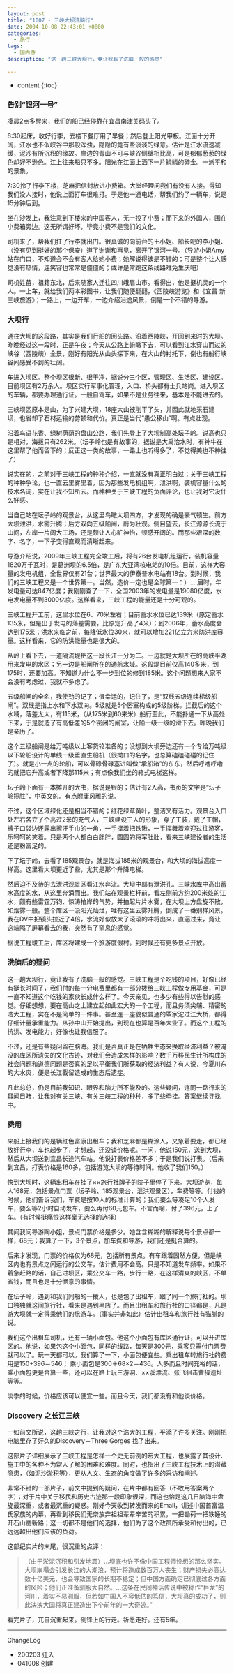 ```yaml
---
layout: post
title: "1007 - 三峡大坝洗脑行"
date: 2004-10-08 22:43:01 +0800
categories:
  - 旅行
tags:
  - 国内游 
description: "这一趟三峡大坝行，竟让我有了洗脑一般的感觉"

---
```

* content
{:toc}

### 告别“银河一号”
凌晨2点多醒来，我们的船已经停靠在宜昌南津关码头了。

6:30起床，收好行李，去楼下餐厅用了早餐；然后登上阳光甲板。江面十分开阔，江水也不似峡谷中那般浑浊，隐隐的竟有些淡淡的绿意。估计是江水流速减缓，泥沙有所沉积的缘故。岸边的青山不可与峡谷侧壁相比高，可是郁郁葱葱的绿色却好不逊色。江上往来船只不多。阳光在江面上洒下一片鳞鳞的碎金。一派平和的景象。

7:30拎了行李下楼，芝麻把信封放进小费箱。大堂经理问我们有没有人接。得知我们没人接时，他说上面打车很难打。于是他一通电话，帮我们约了一辆车，说是15分钟后到。

坐在沙发上，我注意到下楼来的中国客人，无一投了小费；而下来的外国人，围在小费箱旁边。这无所谓好坏，毕竟小费不是我们的文化。

司机来了，帮我们扛了行李就出门。很真诚的向前台的王小姐、船长吧的李小姐、（没有见到挺好的那个保安）道了谢谢和再见，离开了银河一号。（导游小姐Amy站在门口，不知道会不会有客人给她小费；她解说得该是不错的；可是整个让人感觉没有热情，连笑容也常常是僵僵的；或许是常跑这条线路难免生厌吧）

司机姓苗，祖籍东北，后来随家人迁往四川峨眉山市。看得出，他是挺机灵的一个人。一上车，就给我们两本彩图书，让我们随便翻翻，《西陵峡游览》和《宜昌 新三峡旅游》；一路上，一边开车，一边介绍沿途风景，倒是一个不错的导游。

### 大坝行
通往大坝的这段路，其实是我们行船的回头路。沿着西陵峡，开回到来时的大坝。昨晚经过这一段时，正是午夜；今天从公路上俯瞰下去，可以看到江水穿山而过的峡谷（西陵峡）全景，刚好有阳光从山头探下来，在大山的衬托下，倒也有船行峡谷间感受不到的壮阔。

车进入坝区。整个坝区很新、很干净，据说分三个区，管理区、生活区、建设区。目前坝区有2万余人。坝区实行军事化管理，入口、桥头都有士兵站岗。进入坝区的车辆，都要办理通行证。一般自驾车，如果不是业务往来，基本是不能进去的。

三峡坝区原本是山，为了兴建大坝，18座大山被削平了头，并因此就地采石建坝，也省却了石材运输的劳顿和代价。真正是当代“愚公移山”啊。有点壮观。

沿着鸟语花香、绿树荫荫的盘山公路，我们先登上了大坝制高处坛子岭。说高也只是相对，海拔只有262米。（坛子岭也是有故事的，据说是大禹治水时，有神牛在这里帮了他而留下的；反正这一类的故事，一路上也听得多了，不觉得美也不神往了）

说实在的，之前对于三峡工程的种种介绍，一直就没有真正明白过；关于三峡工程的种种争论，也一直云里雾里着，因为那些发电机组啊，泄洪啊，装机容量什么的技术名词，实在让我不知所云。而种种关于三峡工程的负面评论，也让我对它没什么好感。

当自己站在坛子岭的观景台，从这里鸟瞰大坝四方，才发现的确是豪气顿生。前方大坝泄洪，水雾升腾；后方双向五级船闸，蔚为壮观。侧目望去，长江源源长流于山间，左岸一片阔大工场，还是颇让人心旷神怡，顿感开阔的。而那些艰深的数字、名字，一下子变得直观而清晰起来。

导游介绍说，2009年三峡工程完全竣工后，将有26台发电机组运行，装机容量1820万千瓦时，是葛洲坝的6.5倍，是广东大亚湾核电站的10倍。目前，这样大容量的发电机组，全世界仅有21台；世界最大的伊泰普水电站有18台。到时候，我们的三峡工程又是一个世界第一。当然，造价一定也是全球第一：）….届时，年发电量可达847亿度；我刚刚查了一下，全国2003年的发电量是19080亿度，水电发电量不到3000亿度。这样看来，三峡工程的能量还是十分可观的。

三峡工程开工前，这里水位在6、70米左右；目前蓄水水位已达139米（原定蓄水135米，但是出于发电的落差需要，比原定升高了4米）；到2006年，蓄水高度会达到175米；洪水来临之前，每降低水位30米，就可以增加221亿立方米防洪库容量。这样看来，它的防洪能量也是很大的。

从岭上看下去，一道隔流堤把这一段长江一分为二。一边就是大坝所在的高峡平湖用来发电的水区；另一边是船闸所在的通航水域。这段堤目前仅高140多米，到175时，还要加高。不知道为什么不一步到位的修到185米。这个问题想来人家不会没有考虑过，我就不多虑了。

五级船闸的全名，我使劲的记了；很幸运的，记住了，是“双线五级连续梯级船闸”。双线是指上水和下水双向。5级就是5个密室构成的5级阶梯。拦截后的这个水域，落差太大，有115米，（从175米到60来米）船行至此，不能扑通一下从高处下来，于是就造了有高低差的5个密闭的闸室，让船一级一级的滑下去。昨晚我们是亲历了。

这个五级船闸是给万吨级以上客货轮准备的；没想到大坝旁边还有一个专给万吨级以下轮船设计的单线一级垂直生船机（很拗口的名字，也总算磕磕碰碰的记住了）。就是小一点的轮船，可以骨碌骨碌塞进叫做“承船箱”的东东，然后呼噜呼噜的就把它升高或者下降那115米；有点像我们坐的箱式电梯这样。

坛子岭下面有一本摊开的大书，据说是银的；估计有2人高，书页的文字是“坛子岭揽胜”，中英文的。有点附庸风雅的说。

不过，这个区域绿化还是相当不错的；红花绿草黄叶，整洁又有活力。观景台入口处左右各立了个高过2米的充气人，三峡建设工人的形象，穿了工装，戴了工帽，裤子口袋边还露出擦汗手巾的一角，一手撑着把铁锹，一手挥舞着欢迎过往游客，乐呵呵的笑着。只是两个人都白白胖胖，圆圆的将军肚肚，看来三峡建设者的生活还是粉富足的。

下了坛子岭，去看了185观景台，就是海拔185米的观景台，和大坝的海拔高度一样高。这里看大坝更近了些，尤其是那个升降电梯。

然后迫不及待的去泄洪观景区看江水奔流。大坝中部有泄洪孔。三峡水库中高出蓄水高度的水，从这里奔涌而出。我们站在观景栏杆前，看左侧前方约200米处的江水，颇有些雷霆万钧、惊涛拍岸的气势，并拍起片片水雾，在大坝上方盘旋不散，如烟雾一般。整个库区一派阳光灿烂，唯有这里云雾升腾，倒成了一番别样风景。我在DV中把镜头拉近了4倍，水流好似放大了滚滚的冲将出来，直逼过来，竟让这端隔了屏幕看去的我，突然有了窒息的感觉。

据说工程竣工后，库区将建成一个旅游度假村。到时候还有更多景点开放。

### 洗脑后的疑问
这一趟大坝行，竟让我有了洗脑一般的感觉。三峡工程是个吃钱的项目，好像已经有挺长时间了，我们付的每一分电费里都有一部分拨给三峡工程做专用基金，可是一直不知道这个吃钱的家伙长成什么样了。今天亲见，也多少有些得以告慰的感觉。仔细想想，要在高山之上建立起如此宏大的一个工程，而且务须尖端、精密的浩大工程，实在不是简单的一件事。甚至连一座貌似普通的覃家沱过江大桥，都得仔细计量承重能力。从孙中山开始提出，到现在也算是百年大业了。而这个工程的抗洪、发电能力，好像也让我信服了。

不过，还是有些疑问留在脑海。我们是否真正是在牺牲生态来换取经济利益？被淹没的库区所遗失的文化古迹，对我们会造成怎样的影响？数千万移民生计所构成的社会问题和道德问题是否真的足以平衡我们所获取的经济利益？有人说，今夏川东的大水灾，便是长江截留造成的生态后遗症。

凡此总总，仍是目前我知识、眼界和脑力所不能及的。这些疑问，连同一路行来的耳闻目睹，让我对有关三峡、有关三峡工程的种种，多了些牵挂。答案继续寻找中。

### 费用
来船上接我们的是辆红色富康出租车；我和芝麻都是糊涂人，又急着要走，都已经放好行李，车也起步了，才想起，还没谈价格呢。一问，他说150元，送到大坝，然后从大坝送到宜昌长途汽车站。他说打表价格差不多；于是我们说打表。（后来到宜昌，打表价格是160多，包括游览大坝的等待时间。他收了我们150。）

快到大坝时，这辆出租车在挂了××旅行社牌子的院子里停了下来。大坝游览，每人168元，包括景点门票（坛子岭、185观景台，泄洪观景区），车费等等。付钱的时候，他们告诉我们，车费是按10人的标准计算的；我们要么等凑足10个人发车，要么等2小时自动发车，要么再付60元包车。不言而喻，付了396元，上了车。（有时候挺痛恨这样毫无选择的选择）

其间我问导游陶小姐，景点门票价格是多少。她含含糊糊的解释说每个景点都一样，68元；我算了一下，3个景点，加车费和导游，我们还是挺合算的。

后来才发现，门票的价格仅为68元，包括所有景点。有车跟着固然方便，但是峡区内也有景点之间运行的公交车，估计费用不会高。只是不知道发车频率。如果不着急赶路的话，自己进坝区，乘公交车一路，步行一路，在这样清爽的峡区，不单省钱，而且也是十分惬意的事情。

在坛子岭，遇到和我们同船的一拨人，也是包了出租车，跟了同一个旅行社的。坝口独独就这间旅行社，看来是遇到黑店了。而且出租车和旅行社的口径都是，凡是游大坝就一定得乘他们的旅游车。（事实并非如此）估计出租车和旅行社有猫腻的说。

我们这个出租车司机，还有一辆小面包。他这个小面包有库区通行证，可以开进库区的。他说，如果包这个小面包，同样的线路，每天是300元，乘客只需付门票费就可以了。玩一天都可以。我们算了一下，小面包便宜些。乘出租车转旅行社的费用是150+396＝546； 乘小面包是300＋68×2＝436。人多而且时间充裕的话，乘小面包更是合算一些，还可以在路上玩三游洞、××溪漂流、张飞狙击曹操遗址等等。

淡季的时候，价格应该可以便宜一些。而且今天，我们都没有和他谈价格。

### Discovery 之长江三峡

一如前文所说，这趟三峡之行，让我对这个浩大的工程，平添了许多关注。刚刚把电脑里存了好久的Discovery－Three Gorges 找了出来。

这部片子详细展示了三峡工程是怎样一个史无前例的宏大工程，也展露了其设计、施工中的各种不为常人了解的困难和难度。同时，也指出了三峡工程技术上的潜藏隐患，（如泥沙淤积等），更从人文、生态的角度做了许多的采访和阐述。

非常不错的一部片子，前文中提到的疑问，在片中都有回答（不敢用答案两个字）；对于片中关于移民和历史古迹那一段印象很深，而这也恰是这几日脑海中盘旋最深重，或者最沉重的疑惑。刚好今天收到转发而来的Email，讲述中国首富温氏家族的内幕，再看到移民们无奈放弃祖祖辈辈辛苦的积累，一把锄荷一把铁锤的开石山凿新路；这一切都不是他们的选择，他们为了这个政策所承受和付出的，已远远超出他们应该的负荷。

这部纪实片的末尾，很沉重的点评：

>（由于淤泥沉积和引发地震）…坝底也许不像中国工程师设想的那么坚实。大坝崩塌会引发长江的大潮浪，预计将造成数百万人丧生；财产损失必高达数十亿美元，也会导致国家的长期不稳定；但中国方面确定已彻底过各方面的风险；他们正准备驯服大自然。…这条在民间神话传说中被称作“巨龙”的河川，着实不易驯服，但若如中国人不容低估的笃信，大坝真的成功了，则此泱泱大国将真正建造出下个前年的一大奇迹。”

看完片子，兀自沉重起来。剑锋上的行走。祈愿走好。还有5年。


----

ChangeLog

- 200203 迁入
- 041008 创建
